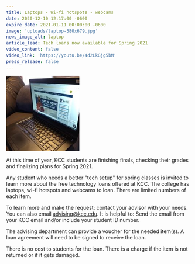 ```yaml
---
title: Laptops - Wi-fi hotspots - webcams
date: 2020-12-10 12:17:00 -0600
expire_date: 2021-01-11 00:00:00 -0600
image: 'uploads/laptop-580x679.jpg'
news_image_alt: laptop
article_lead: Tech loans now available for Spring 2021
video_content: false
video_link: 'https://youtu.be/4d2LkGjg5bM'
press_release: false
---
```


![Laptop](/uploads/Laptop-2.jpg)

At this time of year, KCC students are finishing finals, checking their grades and finalizing plans for Spring 2021.

Any student who needs a better "tech setup" for spring classes is invited to learn more about the free technology loans offered at KCC. The college has laptops, wi-fi hotspots and webcams to loan. There are limited numbers of each item.

To learn more and make the request: contact your advisor with your needs. You can also email [advising@kcc.edu](mailto:advising@kcc.edu). It is helpful to: Send the email from your KCC email and/or include your student ID number.

The advising department can provide a voucher for the needed item(s). A loan agreement will need to be signed to receive the loan.&nbsp;

There is no cost to students for the loan. There is a charge if the item is not returned or if it gets damaged.
